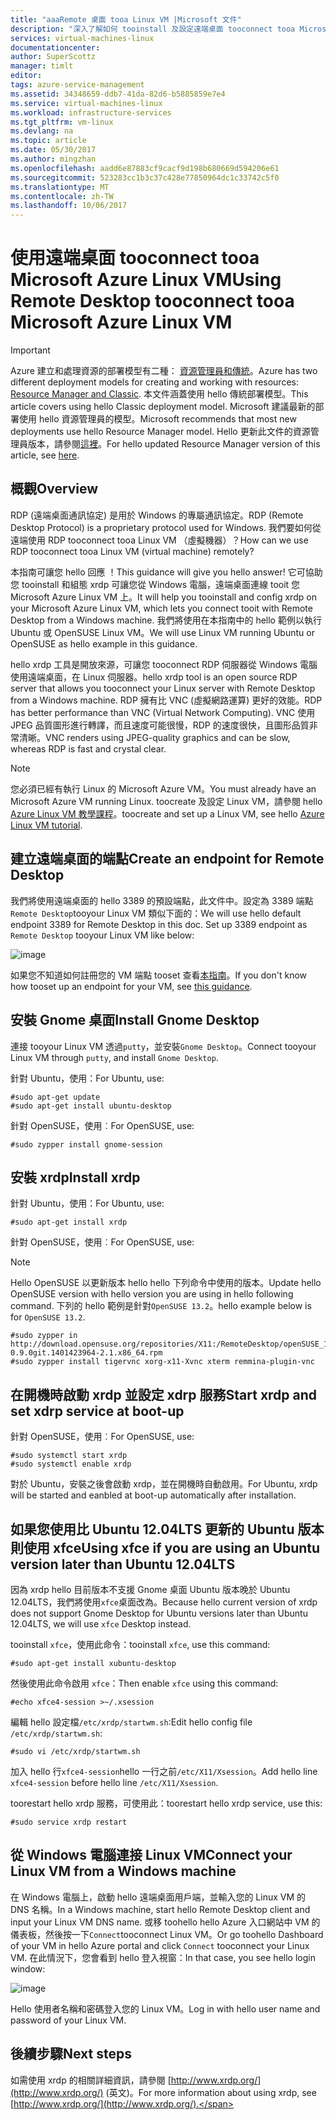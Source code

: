 ```yaml
---
title: "aaaRemote 桌面 tooa Linux VM |Microsoft 文件"
description: "深入了解如何 tooinstall 及設定遠端桌面 tooconnect tooa Microsoft Azure Linux VM hello 傳統部署模型"
services: virtual-machines-linux
documentationcenter: 
author: SuperScottz
manager: timlt
editor: 
tags: azure-service-management
ms.assetid: 34348659-ddb7-41da-82d6-b5885859e7e4
ms.service: virtual-machines-linux
ms.workload: infrastructure-services
ms.tgt_pltfrm: vm-linux
ms.devlang: na
ms.topic: article
ms.date: 05/30/2017
ms.author: mingzhan
ms.openlocfilehash: aadd6e87883cf9cacf9d198b680669d594206e61
ms.sourcegitcommit: 523283cc1b3c37c428e77850964dc1c33742c5f0
ms.translationtype: MT
ms.contentlocale: zh-TW
ms.lasthandoff: 10/06/2017
---
```

# <a name="using-remote-desktop-tooconnect-tooa-microsoft-azure-linux-vm"></a><span data-ttu-id="d64d3-103">使用遠端桌面 tooconnect tooa Microsoft Azure Linux VM</span><span class="sxs-lookup"><span data-stu-id="d64d3-103">Using Remote Desktop tooconnect tooa Microsoft Azure Linux VM</span></span>
> [!IMPORTANT] 
> <span data-ttu-id="d64d3-104">Azure 建立和處理資源的部署模型有二種： [資源管理員和傳統](../../../resource-manager-deployment-model.md)。</span><span class="sxs-lookup"><span data-stu-id="d64d3-104">Azure has two different deployment models for creating and working with resources: [Resource Manager and Classic](../../../resource-manager-deployment-model.md).</span></span> <span data-ttu-id="d64d3-105">本文件涵蓋使用 hello 傳統部署模型。</span><span class="sxs-lookup"><span data-stu-id="d64d3-105">This article covers using hello Classic deployment model.</span></span> <span data-ttu-id="d64d3-106">Microsoft 建議最新的部署使用 hello 資源管理員的模型。</span><span class="sxs-lookup"><span data-stu-id="d64d3-106">Microsoft recommends that most new deployments use hello Resource Manager model.</span></span> <span data-ttu-id="d64d3-107">Hello 更新此文件的資源管理員版本，請參閱[這裡](../use-remote-desktop.md)。</span><span class="sxs-lookup"><span data-stu-id="d64d3-107">For hello updated Resource Manager version of this article, see [here](../use-remote-desktop.md).</span></span>

## <a name="overview"></a><span data-ttu-id="d64d3-108">概觀</span><span class="sxs-lookup"><span data-stu-id="d64d3-108">Overview</span></span>
<span data-ttu-id="d64d3-109">RDP (遠端桌面通訊協定) 是用於 Windows 的專屬通訊協定。</span><span class="sxs-lookup"><span data-stu-id="d64d3-109">RDP (Remote Desktop Protocol) is a proprietary protocol used for Windows.</span></span> <span data-ttu-id="d64d3-110">我們要如何從遠端使用 RDP tooconnect tooa Linux VM （虛擬機器）？</span><span class="sxs-lookup"><span data-stu-id="d64d3-110">How can we use RDP tooconnect tooa Linux VM (virtual machine) remotely?</span></span>

<span data-ttu-id="d64d3-111">本指南可讓您 hello 回應 ！</span><span class="sxs-lookup"><span data-stu-id="d64d3-111">This guidance will give you hello answer!</span></span> <span data-ttu-id="d64d3-112">它可協助您 tooinstall 和組態 xrdp 可讓您從 Windows 電腦，遠端桌面連線 tooit 您 Microsoft Azure Linux VM 上。</span><span class="sxs-lookup"><span data-stu-id="d64d3-112">It will help you tooinstall and config xrdp on your Microsoft Azure Linux VM, which lets you connect tooit with Remote Desktop from a Windows machine.</span></span> <span data-ttu-id="d64d3-113">我們將使用在本指南中的 hello 範例以執行 Ubuntu 或 OpenSUSE Linux VM。</span><span class="sxs-lookup"><span data-stu-id="d64d3-113">We will use Linux VM running Ubuntu or OpenSUSE as hello example in this guidance.</span></span>

<span data-ttu-id="d64d3-114">hello xrdp 工具是開放來源，可讓您 tooconnect RDP 伺服器從 Windows 電腦使用遠端桌面，在 Linux 伺服器。</span><span class="sxs-lookup"><span data-stu-id="d64d3-114">hello xrdp tool is an open source RDP server that allows you tooconnect your Linux server with Remote Desktop from a Windows machine.</span></span> <span data-ttu-id="d64d3-115">RDP 擁有比 VNC (虛擬網路運算) 更好的效能。</span><span class="sxs-lookup"><span data-stu-id="d64d3-115">RDP has better performance than VNC (Virtual Network Computing).</span></span> <span data-ttu-id="d64d3-116">VNC 使用 JPEG 品質圖形進行轉譯，而且速度可能很慢，RDP 的速度很快，且圖形品質非常清晰。</span><span class="sxs-lookup"><span data-stu-id="d64d3-116">VNC renders using JPEG-quality graphics and can be slow, whereas RDP is fast and crystal clear.</span></span>

> [!NOTE]
> <span data-ttu-id="d64d3-117">您必須已經有執行 Linux 的 Microsoft Azure VM。</span><span class="sxs-lookup"><span data-stu-id="d64d3-117">You must already have an Microsoft Azure VM running Linux.</span></span> <span data-ttu-id="d64d3-118">toocreate 及設定 Linux VM，請參閱 hello [Azure Linux VM 教學課程](createportal.md)。</span><span class="sxs-lookup"><span data-stu-id="d64d3-118">toocreate and set up a Linux VM, see hello [Azure Linux VM tutorial](createportal.md).</span></span>
> 
> 

## <a name="create-an-endpoint-for-remote-desktop"></a><span data-ttu-id="d64d3-119">建立遠端桌面的端點</span><span class="sxs-lookup"><span data-stu-id="d64d3-119">Create an endpoint for Remote Desktop</span></span>
<span data-ttu-id="d64d3-120">我們將使用遠端桌面的 hello 3389 的預設端點，此文件中。設定為 3389 端點`Remote Desktop`tooyour Linux VM 類似下面的：</span><span class="sxs-lookup"><span data-stu-id="d64d3-120">We will use hello default endpoint 3389 for Remote Desktop in this doc. Set up 3389 endpoint as `Remote Desktop` tooyour Linux VM like below:</span></span>

![image](./media/remote-desktop/endpoint-for-linux-server.png)

<span data-ttu-id="d64d3-122">如果您不知道如何註冊您的 VM 端點 tooset 查看[本指南](setup-endpoints.md)。</span><span class="sxs-lookup"><span data-stu-id="d64d3-122">If you don't know how tooset up an endpoint for your VM, see [this guidance](setup-endpoints.md).</span></span>

## <a name="install-gnome-desktop"></a><span data-ttu-id="d64d3-123">安裝 Gnome 桌面</span><span class="sxs-lookup"><span data-stu-id="d64d3-123">Install Gnome Desktop</span></span>
<span data-ttu-id="d64d3-124">連接 tooyour Linux VM 透過`putty`，並安裝`Gnome Desktop`。</span><span class="sxs-lookup"><span data-stu-id="d64d3-124">Connect tooyour Linux VM through `putty`, and install `Gnome Desktop`.</span></span>

<span data-ttu-id="d64d3-125">針對 Ubuntu，使用：</span><span class="sxs-lookup"><span data-stu-id="d64d3-125">For Ubuntu, use:</span></span>

    #sudo apt-get update
    #sudo apt-get install ubuntu-desktop


<span data-ttu-id="d64d3-126">針對 OpenSUSE，使用︰</span><span class="sxs-lookup"><span data-stu-id="d64d3-126">For OpenSUSE, use:</span></span>

    #sudo zypper install gnome-session

## <a name="install-xrdp"></a><span data-ttu-id="d64d3-127">安裝 xrdp</span><span class="sxs-lookup"><span data-stu-id="d64d3-127">Install xrdp</span></span>
<span data-ttu-id="d64d3-128">針對 Ubuntu，使用：</span><span class="sxs-lookup"><span data-stu-id="d64d3-128">For Ubuntu, use:</span></span>

    #sudo apt-get install xrdp

<span data-ttu-id="d64d3-129">針對 OpenSUSE，使用︰</span><span class="sxs-lookup"><span data-stu-id="d64d3-129">For OpenSUSE, use:</span></span>

> [!NOTE]
> <span data-ttu-id="d64d3-130">Hello OpenSUSE 以更新版本 hello hello 下列命令中使用的版本。</span><span class="sxs-lookup"><span data-stu-id="d64d3-130">Update hello OpenSUSE version with hello version you are using in hello following command.</span></span> <span data-ttu-id="d64d3-131">下列的 hello 範例是針對`OpenSUSE 13.2`。</span><span class="sxs-lookup"><span data-stu-id="d64d3-131">hello example below is for `OpenSUSE 13.2`.</span></span>
> 
> 

    #sudo zypper in http://download.opensuse.org/repositories/X11:/RemoteDesktop/openSUSE_13.2/x86_64/xrdp-0.9.0git.1401423964-2.1.x86_64.rpm
    #sudo zypper install tigervnc xorg-x11-Xvnc xterm remmina-plugin-vnc


## <a name="start-xrdp-and-set-xdrp-service-at-boot-up"></a><span data-ttu-id="d64d3-132">在開機時啟動 xrdp 並設定 xdrp 服務</span><span class="sxs-lookup"><span data-stu-id="d64d3-132">Start xrdp and set xdrp service at boot-up</span></span>
<span data-ttu-id="d64d3-133">針對 OpenSUSE，使用︰</span><span class="sxs-lookup"><span data-stu-id="d64d3-133">For OpenSUSE, use:</span></span>

    #sudo systemctl start xrdp
    #sudo systemctl enable xrdp

<span data-ttu-id="d64d3-134">對於 Ubuntu，安裝之後會啟動 xrdp，並在開機時自動啟用。</span><span class="sxs-lookup"><span data-stu-id="d64d3-134">For Ubuntu, xrdp will be started and eanbled at boot-up automatically after installation.</span></span>

## <a name="using-xfce-if-you-are-using-an-ubuntu-version-later-than-ubuntu-1204lts"></a><span data-ttu-id="d64d3-135">如果您使用比 Ubuntu 12.04LTS 更新的 Ubuntu 版本則使用 xfce</span><span class="sxs-lookup"><span data-stu-id="d64d3-135">Using xfce if you are using an Ubuntu version later than Ubuntu 12.04LTS</span></span>
<span data-ttu-id="d64d3-136">因為 xrdp hello 目前版本不支援 Gnome 桌面 Ubuntu 版本晚於 Ubuntu 12.04LTS，我們將使用`xfce`桌面改為。</span><span class="sxs-lookup"><span data-stu-id="d64d3-136">Because hello current version of xrdp does not support Gnome Desktop for  Ubuntu versions later than Ubuntu 12.04LTS, we will use `xfce` Desktop instead.</span></span>

<span data-ttu-id="d64d3-137">tooinstall `xfce`，使用此命令：</span><span class="sxs-lookup"><span data-stu-id="d64d3-137">tooinstall `xfce`, use this command:</span></span>

    #sudo apt-get install xubuntu-desktop

<span data-ttu-id="d64d3-138">然後使用此命令啟用 `xfce`：</span><span class="sxs-lookup"><span data-stu-id="d64d3-138">Then enable `xfce` using this command:</span></span>

    #echo xfce4-session >~/.xsession

<span data-ttu-id="d64d3-139">編輯 hello 設定檔`/etc/xrdp/startwm.sh`:</span><span class="sxs-lookup"><span data-stu-id="d64d3-139">Edit hello config file `/etc/xrdp/startwm.sh`:</span></span>

    #sudo vi /etc/xrdp/startwm.sh   

<span data-ttu-id="d64d3-140">加入 hello 行`xfce4-session`hello 一行之前`/etc/X11/Xsession`。</span><span class="sxs-lookup"><span data-stu-id="d64d3-140">Add hello line `xfce4-session` before hello line `/etc/X11/Xsession`.</span></span>

<span data-ttu-id="d64d3-141">toorestart hello xrdp 服務，可使用此：</span><span class="sxs-lookup"><span data-stu-id="d64d3-141">toorestart hello xrdp service, use this:</span></span>

    #sudo service xrdp restart


## <a name="connect-your-linux-vm-from-a-windows-machine"></a><span data-ttu-id="d64d3-142">從 Windows 電腦連接 Linux VM</span><span class="sxs-lookup"><span data-stu-id="d64d3-142">Connect your Linux VM from a Windows machine</span></span>
<span data-ttu-id="d64d3-143">在 Windows 電腦上，啟動 hello 遠端桌面用戶端，並輸入您的 Linux VM 的 DNS 名稱。</span><span class="sxs-lookup"><span data-stu-id="d64d3-143">In a Windows machine, start hello Remote Desktop client and input your Linux VM DNS name.</span></span> <span data-ttu-id="d64d3-144">或移 toohello hello Azure 入口網站中 VM 的儀表板，然後按一下`Connect`tooconnect Linux VM。</span><span class="sxs-lookup"><span data-stu-id="d64d3-144">Or go toohello Dashboard of your VM in hello Azure portal and click `Connect` tooconnect your Linux VM.</span></span> <span data-ttu-id="d64d3-145">在此情況下，您會看到 hello 登入視窗：</span><span class="sxs-lookup"><span data-stu-id="d64d3-145">In that case, you see hello login window:</span></span>

![image](./media/remote-desktop/no2.png)

<span data-ttu-id="d64d3-147">Hello 使用者名稱和密碼登入您的 Linux VM。</span><span class="sxs-lookup"><span data-stu-id="d64d3-147">Log in with hello user name and password of your Linux VM.</span></span>

## <a name="next-steps"></a><span data-ttu-id="d64d3-148">後續步驟</span><span class="sxs-lookup"><span data-stu-id="d64d3-148">Next steps</span></span>
<span data-ttu-id="d64d3-149">如需使用 xrdp 的相關詳細資訊，請參閱 [http://www.xrdp.org/](http://www.xrdp.org/) \(英文\)。</span><span class="sxs-lookup"><span data-stu-id="d64d3-149">For more information about using xrdp, see [http://www.xrdp.org/](http://www.xrdp.org/).</span></span>
